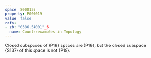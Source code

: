 ```yaml
---
space: S000136
property: P000019
value: false
refs:
- zb: "0386.54001"_6
  name: Counterexamples in Topology
---
```


Closed subspaces of {P19} spaces are {P19}, but the closed subspace {S137} of this space is not {P19}.
